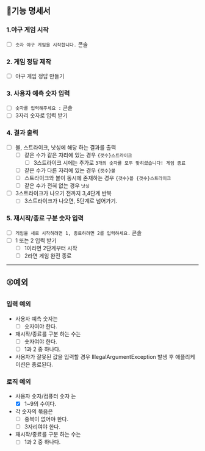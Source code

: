 ## 📝기능 명세서 
### 1.야구 게임 시작
- [ ] `숫자 야구 게임을 시작합니다.` 콘솔
### 2. 게임 정답 제작
- [ ] 야구 게임 정답 만들기
### 3. 사용자 예측 숫자 입력
- [ ] `숫자를 입력해주세요 :` 콘솔
- [ ] 3자리 숫자로 입력 받기
### 4. 결과 출력
- [ ] 볼, 스트라이크, 낫싱에 해당 하는 결과를 출력
  - [ ] 같은 수가 같은 자리에 있는 경우 `{갯수}스트라이크`
    - [ ] 3스트라이크 시에는 추가로 `3개의 숫자를 모두 맞히셨습니다! 게임 종료`
  - [ ] 같은 수가 다른 자리에 있는 경우 `{갯수}볼`
  - [ ] 스트라이크와 볼이 동시에 존재하는 경우 `{갯수}볼 {갯수}스트라이크`
  - [ ] 같은 수가 전혀 없는 경우 `낫싱`
- [ ] 3스트라이크가 나오기 전까지 3,4단계 반복
    - [ ] 3스트라이크가 나오면, 5단계로 넘어가기.
### 5. 재시작/종료 구분 숫자 입력
- [ ] `게임을 새로 시작하려면 1, 종료하려면 2를 입력하세요.` 콘솔
- [ ] 1 또는 2 입력 받기
  - [ ] 1이라면 2단계부터 시작
  - [ ] 2라면 게임 완전 종료

---
## ⚾예외
### 입력 예외
- 사용자 예측 숫자는
  - [ ] 숫자여야 한다.
- 재시작/종료를 구분 하는 수는
  - [ ] 숫자여야 한다.
  - [ ] 1과 2 중 하나다.
- 사용자가 잘못된 값을 입력할 경우 IllegalArgumentException 발생 후 애플리케이션은 종료된다.
### 로직 예외
- 사용자 숫자/컴퓨터 숫자 는
  - [x] 1~9의 수이다.
- 각 숫자의 묶음은
  - [ ] 중복이 없어야 한다.
  - [ ] 3자리여야 한다.
- 재시작/종료를 구분 하는 수는
  - [ ] 1과 2 중 하나다.